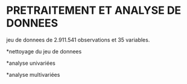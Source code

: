 # PRETRAITEMENT ET ANALYSE DE DONNEES
jeu de donnees de 2.911.541 observations et 35 variables.

*nettoyage du jeu de donnees

*analyse univariées

*analyse multivariées
